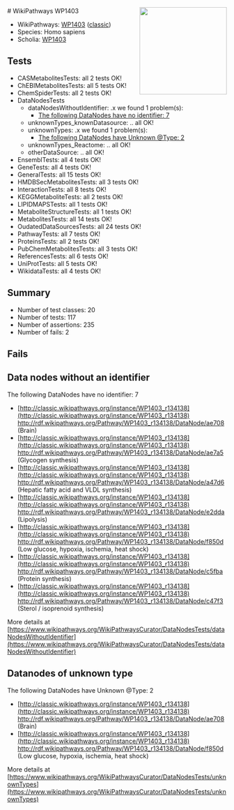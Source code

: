 <img style="float: right; width: 200px" src="https://upload.wikimedia.org/wikipedia/commons/thumb/8/83/Wplogo_with_text_500.png/640px-Wplogo_with_text_500.png" />
# WikiPathways WP1403

* WikiPathways: [WP1403](https://wikipathways.org/pathways/WP1403) ([classic](https://classic.wikipathways.org/instance/WP1403))
* Species: Homo sapiens
* Scholia: [WP1403](https://scholia.toolforge.org/wikipathways/WP1403)
## Tests
* CASMetabolitesTests: all 2 tests OK!
* ChEBIMetabolitesTests: all 5 tests OK!
* ChemSpiderTests: all 2 tests OK!
* DataNodesTests
    * dataNodesWithoutIdentifier: .x we found 1 problem(s):
        * [The following DataNodes have no identifier: 7](#d2d32fa6)
    * unknownTypes_knownDatasource: .. all OK!
    * unknownTypes: .x we found 1 problem(s):
        * [The following DataNodes have Unknown @Type: 2](#839973e0)
    * unknownTypes_Reactome: .. all OK!
    * otherDataSource: .. all OK!
* EnsemblTests: all 4 tests OK!
* GeneTests: all 4 tests OK!
* GeneralTests: all 15 tests OK!
* HMDBSecMetabolitesTests: all 3 tests OK!
* InteractionTests: all 8 tests OK!
* KEGGMetaboliteTests: all 2 tests OK!
* LIPIDMAPSTests: all 1 tests OK!
* MetaboliteStructureTests: all 1 tests OK!
* MetabolitesTests: all 14 tests OK!
* OudatedDataSourcesTests: all 24 tests OK!
* PathwayTests: all 7 tests OK!
* ProteinsTests: all 2 tests OK!
* PubChemMetabolitesTests: all 3 tests OK!
* ReferencesTests: all 6 tests OK!
* UniProtTests: all 5 tests OK!
* WikidataTests: all 4 tests OK!


## Summary

* Number of test classes: 20
* Number of tests: 117
* Number of assertions: 235
* Number of fails: 2

## Fails

<a name="d2d32fa6" />

## Data nodes without an identifier

The following DataNodes have no identifier: 7

* [http://classic.wikipathways.org/instance/WP1403_r134138](http://classic.wikipathways.org/instance/WP1403_r134138) http://rdf.wikipathways.org/Pathway/WP1403_r134138/DataNode/ae708 (Brain)
* [http://classic.wikipathways.org/instance/WP1403_r134138](http://classic.wikipathways.org/instance/WP1403_r134138) http://rdf.wikipathways.org/Pathway/WP1403_r134138/DataNode/ae7a5 (Glycogen synthesis)
* [http://classic.wikipathways.org/instance/WP1403_r134138](http://classic.wikipathways.org/instance/WP1403_r134138) http://rdf.wikipathways.org/Pathway/WP1403_r134138/DataNode/a47d6 (Hepatic fatty acid
and VLDL synthesis)
* [http://classic.wikipathways.org/instance/WP1403_r134138](http://classic.wikipathways.org/instance/WP1403_r134138) http://rdf.wikipathways.org/Pathway/WP1403_r134138/DataNode/e2dda (Lipolysis)
* [http://classic.wikipathways.org/instance/WP1403_r134138](http://classic.wikipathways.org/instance/WP1403_r134138) http://rdf.wikipathways.org/Pathway/WP1403_r134138/DataNode/f850d (Low glucose,
hypoxia, ischemia,
heat shock)
* [http://classic.wikipathways.org/instance/WP1403_r134138](http://classic.wikipathways.org/instance/WP1403_r134138) http://rdf.wikipathways.org/Pathway/WP1403_r134138/DataNode/c5fba (Protein synthesis)
* [http://classic.wikipathways.org/instance/WP1403_r134138](http://classic.wikipathways.org/instance/WP1403_r134138) http://rdf.wikipathways.org/Pathway/WP1403_r134138/DataNode/c47f3 (Sterol / isoprenoid
synthesis)


More details at [https://www.wikipathways.org/WikiPathwaysCurator/DataNodesTests/dataNodesWithoutIdentifier](https://www.wikipathways.org/WikiPathwaysCurator/DataNodesTests/dataNodesWithoutIdentifier)

<a name="839973e0" />

## Datanodes of unknown type

The following DataNodes have Unknown @Type: 2

* [http://classic.wikipathways.org/instance/WP1403_r134138](http://classic.wikipathways.org/instance/WP1403_r134138) http://rdf.wikipathways.org/Pathway/WP1403_r134138/DataNode/ae708 (Brain)
* [http://classic.wikipathways.org/instance/WP1403_r134138](http://classic.wikipathways.org/instance/WP1403_r134138) http://rdf.wikipathways.org/Pathway/WP1403_r134138/DataNode/f850d (Low glucose,
hypoxia, ischemia,
heat shock)


More details at [https://www.wikipathways.org/WikiPathwaysCurator/DataNodesTests/unknownTypes](https://www.wikipathways.org/WikiPathwaysCurator/DataNodesTests/unknownTypes)

